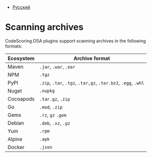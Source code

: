 - [Русский](../../osa/archives/)

# Scanning archives

CodeScoring.OSA plugins support scanning archives in the following formats:

| Ecosystem | Archive format                                                |
| --------- | ------------------------------------------------------------- |
| Maven     | `.jar`, `.war`, `.ear`                                        |
| NPM       | `.tgz`                                                        |
| PyPI      | `.zip`, `.tar`, `.tgz`, `.tar,gz`, `.tar.bz2`, `.egg`, `.whl` |
| Nuget     | `.nupkg`                                                      |
| Cocoapods | `.tar.gz`, `.zip`                                             |
| Go        | `.mod`, `.zip`                                                |
| Gems      | `.rz`, `gz` `.gem`                                            |
| Debian    | `.deb`, `.xz`, `.gz`                                          |
| Yum       | `.rpm`                                                        |
| Alpine    | `.apk`                                                        |
| Docker    | `.json`                                                       |

